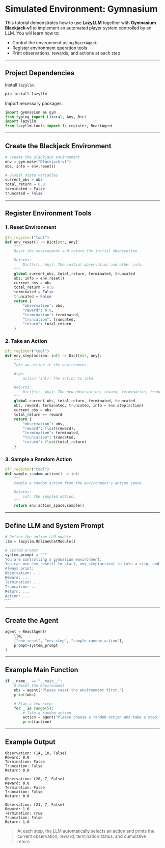 # Simulated Environment: Gymnasium

This tutorial demonstrates how to use **LazyLLM** together with **Gymnasium Blackjack-v1** to implement an automated player system controlled by an LLM. You will learn how to:

* Control the environment using `ReactAgent`
* Register environment operation tools
* Print observations, rewards, and actions at each step

---

## Project Dependencies

Install `lazyllm`:

```bash
pip install lazyllm
```

Import necessary packages:

```python
import gymnasium as gym
from typing import Literal, Any, Dict
import lazyllm
from lazyllm.tools import fc_register, ReactAgent
```

---

## Create the Blackjack Environment

```python
# Create the Blackjack environment
env = gym.make("Blackjack-v1")
obs, info = env.reset()

# Global state variables
current_obs = obs
total_return = 0.0
terminated = False
truncated = False
```

---

## Register Environment Tools

### 1. Reset Environment

```python
@fc_register("tool")
def env_reset() -> Dict[str, Any]:
    """
    Reset the environment and return the initial observation.

    Returns:
        Dict[str, Any]: The initial observation and other info.
    """
    global current_obs, total_return, terminated, truncated
    obs, info = env.reset()
    current_obs = obs
    total_return = 0.0
    terminated = False
    truncated = False
    return {
        "observation": obs,
        "reward": 0.0,
        "termination": terminated,
        "truncation": truncated,
        "return": total_return
    }
```

### 2. Take an Action

```python
@fc_register("tool")
def env_step(action: int) -> Dict[str, Any]:
    """
    Take an action in the environment.

    Args:
        action (int): The action to take.

    Returns:
        Dict[str, Any]: The new observation, reward, termination, truncation, and return.
    """
    global current_obs, total_return, terminated, truncated
    obs, reward, terminated, truncated, info = env.step(action)
    current_obs = obs
    total_return += reward
    return {
        "observation": obs,
        "reward": float(reward),
        "termination": terminated,
        "truncation": truncated,
        "return": float(total_return)
    }
```

### 3. Sample a Random Action

```python
@fc_register("tool")
def sample_random_action() -> int:
    """
    Sample a random action from the environment's action space.

    Returns:
        int: The sampled action.
    """
    return env.action_space.sample()
```

---

## Define LLM and System Prompt

```python
# Define the online LLM module
llm = lazyllm.OnlineChatModule()

# System prompt
system_prompt = """
You are controlling a gymnasium environment. 
You can use env_reset() to start, env_step(action) to take a step, and sample_random_action() to choose a random action.
Always print:
Observation: ...
Reward: ...
Termination: ...
Truncation: ...
Return: ...
Action: ...
"""
```

---

## Create the Agent

```python
agent = ReactAgent(
    llm,
    ["env_reset", "env_step", "sample_random_action"],
    prompt=system_prompt
)
```

---

## Example Main Function

```python
if __name__ == "__main__":
    # Reset the environment
    obs = agent("Please reset the environment first.")
    print(obs)

    # Play a few steps
    for _ in range(5):
        # Take a random action
        action = agent("Please choose a random action and take a step.")
        print(action)
```

---

## Example Output

```text
Observation: (14, 10, False)
Reward: 0.0
Termination: False
Truncation: False
Return: 0.0

Observation: (20, 7, False)
Reward: 0.0
Termination: False
Truncation: False
Return: 0.0

Observation: (21, 7, False)
Reward: 1.0
Termination: True
Truncation: False
Return: 1.0
```

> At each step, the LLM automatically selects an action and prints the current observation, reward, termination status, and cumulative return.
